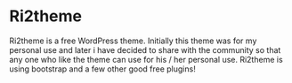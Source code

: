# Ri2theme
Ri2theme is a free WordPress theme. Initially this theme was for my personal use and later i have decided to share with the community so that any one who like the theme can use for his / her personal use. Ri2theme is using bootstrap and a few other good free plugins!

